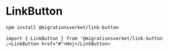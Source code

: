 # LinkButton

```bash
npm install @migrationsverket/link-button
```

```tsx
import { LinkButton } from '@migrationsverket/link-button
;<LinkButton href="#">Hej</LinkButton>
```
